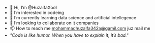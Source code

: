 - 👋 Hi, I’m @HuzaifaXool
- 👀 I’m interested in codeing
- 🌱 I’m currently learning data science and artificial intellegence
- 💞️ I’m looking to collaborate on it companies
- 📫 How to reach me mohammadhuzaifa342a@gamil.com juz mail me
- *"Code is like humor. When you have to explain it, it’s bad."*
<!---
HuzaifaXool/HuzaifaXool is a ✨ special ✨ repository because its `README.md` (this file) appears on your GitHub profile.
You can click the Preview link to take a look at your changes.
--->
